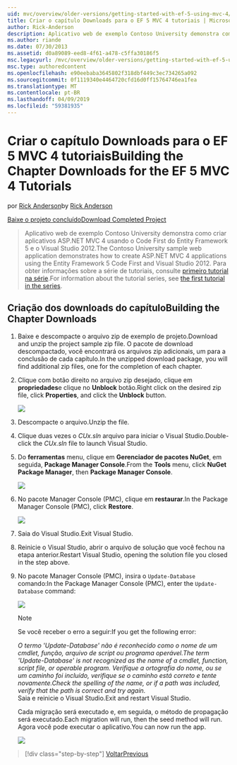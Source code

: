 ```yaml
---
uid: mvc/overview/older-versions/getting-started-with-ef-5-using-mvc-4/building-the-ef5-mvc4-chapter-downloads
title: Criar o capítulo Downloads para o EF 5 MVC 4 tutoriais | Microsoft Docs
author: Rick-Anderson
description: Aplicativo web de exemplo Contoso University demonstra como criar aplicativos ASP.NET MVC 4 usando o Code First do Entity Framework 5 e o Visual Studio...
ms.author: riande
ms.date: 07/30/2013
ms.assetid: d0a89089-eed8-4f61-a478-c5ffa30186f5
msc.legacyurl: /mvc/overview/older-versions/getting-started-with-ef-5-using-mvc-4/building-the-ef5-mvc4-chapter-downloads
msc.type: authoredcontent
ms.openlocfilehash: e90eebaba3645802f318dbf449c3ec734265a092
ms.sourcegitcommit: 0f1119340e4464720cfd16d0ff15764746ea1fea
ms.translationtype: MT
ms.contentlocale: pt-BR
ms.lasthandoff: 04/09/2019
ms.locfileid: "59381935"
---
```

# <a name="building-the-chapter-downloads-for-the-ef-5-mvc-4-tutorials"></a><span data-ttu-id="4fbd1-103">Criar o capítulo Downloads para o EF 5 MVC 4 tutoriais</span><span class="sxs-lookup"><span data-stu-id="4fbd1-103">Building the Chapter Downloads for the EF 5 MVC 4 Tutorials</span></span>

<span data-ttu-id="4fbd1-104">por [Rick Anderson]((https://twitter.com/RickAndMSFT))</span><span class="sxs-lookup"><span data-stu-id="4fbd1-104">by [Rick Anderson]((https://twitter.com/RickAndMSFT))</span></span>

[<span data-ttu-id="4fbd1-105">Baixe o projeto concluído</span><span class="sxs-lookup"><span data-stu-id="4fbd1-105">Download Completed Project</span></span>](http://code.msdn.microsoft.com/Getting-Started-with-dd0e2ed8)

> <span data-ttu-id="4fbd1-106">Aplicativo web de exemplo Contoso University demonstra como criar aplicativos ASP.NET MVC 4 usando o Code First do Entity Framework 5 e o Visual Studio 2012.</span><span class="sxs-lookup"><span data-stu-id="4fbd1-106">The Contoso University sample web application demonstrates how to create ASP.NET MVC 4 applications using the Entity Framework 5 Code First and Visual Studio 2012.</span></span> <span data-ttu-id="4fbd1-107">Para obter informações sobre a série de tutoriais, consulte [primeiro tutorial na série](creating-an-entity-framework-data-model-for-an-asp-net-mvc-application.md).</span><span class="sxs-lookup"><span data-stu-id="4fbd1-107">For information about the tutorial series, see [the first tutorial in the series](creating-an-entity-framework-data-model-for-an-asp-net-mvc-application.md).</span></span>


## <a name="building-the-chapter-downloads"></a><span data-ttu-id="4fbd1-108">Criação dos downloads do capítulo</span><span class="sxs-lookup"><span data-stu-id="4fbd1-108">Building the Chapter Downloads</span></span>

1. <span data-ttu-id="4fbd1-109">Baixe e descompacte o arquivo zip de exemplo de projeto.</span><span class="sxs-lookup"><span data-stu-id="4fbd1-109">Download and unzip the  project sample zip file.</span></span> <span data-ttu-id="4fbd1-110">O pacote de download descompactado, você encontrará os arquivos zip adicionais, um para a conclusão de cada capítulo.</span><span class="sxs-lookup"><span data-stu-id="4fbd1-110">In the unzipped download package, you will find additional zip files, one for the completion of each chapter.</span></span>
2. <span data-ttu-id="4fbd1-111">Clique com botão direito no arquivo zip desejado, clique em **propriedades**e clique no **Unblock** botão.</span><span class="sxs-lookup"><span data-stu-id="4fbd1-111">Right click on the desired zip file, click **Properties**, and click the **Unblock** button.</span></span>  
  
    ![](building-the-ef5-mvc4-chapter-downloads/_static/image1.png)
3. <span data-ttu-id="4fbd1-112">Descompacte o arquivo.</span><span class="sxs-lookup"><span data-stu-id="4fbd1-112">Unzip the file.</span></span>
4. <span data-ttu-id="4fbd1-113">Clique duas vezes o *CUx.sln* arquivo para iniciar o Visual Studio.</span><span class="sxs-lookup"><span data-stu-id="4fbd1-113">Double-click the *CUx.sln* file to launch Visual Studio.</span></span>
5. <span data-ttu-id="4fbd1-114">Do **ferramentas** menu, clique em **Gerenciador de pacotes NuGet**, em seguida, **Package Manager Console**.</span><span class="sxs-lookup"><span data-stu-id="4fbd1-114">From the **Tools** menu, click **NuGet Package Manager**, then **Package Manager Console**.</span></span>  
  
    ![](building-the-ef5-mvc4-chapter-downloads/_static/image2.png)
6. <span data-ttu-id="4fbd1-115">No pacote Manager Console (PMC), clique em **restaurar**.</span><span class="sxs-lookup"><span data-stu-id="4fbd1-115">In the Package Manager Console (PMC), click **Restore**.</span></span>  
  
    ![](building-the-ef5-mvc4-chapter-downloads/_static/image3.png)
7. <span data-ttu-id="4fbd1-116">Saia do Visual Studio.</span><span class="sxs-lookup"><span data-stu-id="4fbd1-116">Exit Visual Studio.</span></span>
8. <span data-ttu-id="4fbd1-117">Reinicie o Visual Studio, abrir o arquivo de solução que você fechou na etapa anterior.</span><span class="sxs-lookup"><span data-stu-id="4fbd1-117">Restart Visual Studio, opening the solution file you closed in the step above.</span></span>
9. <span data-ttu-id="4fbd1-118">No pacote Manager Console (PMC), insira o `Update-Database` comando:</span><span class="sxs-lookup"><span data-stu-id="4fbd1-118">In the Package Manager Console (PMC), enter the `Update-Database` command:</span></span>  
  
    ![](building-the-ef5-mvc4-chapter-downloads/_static/image4.png)  

    > [!NOTE]
    > <span data-ttu-id="4fbd1-119">Se você receber o erro a seguir:</span><span class="sxs-lookup"><span data-stu-id="4fbd1-119">If you get the following error:</span></span>  
    >   
    >  *<span data-ttu-id="4fbd1-120">O termo 'Update-Database' não é reconhecido como o nome de um cmdlet, função, arquivo de script ou programa operável.</span><span class="sxs-lookup"><span data-stu-id="4fbd1-120">The term 'Update-Database' is not recognized as the name of a cmdlet, function, script file, or operable program.</span></span> <span data-ttu-id="4fbd1-121">Verifique a ortografia do nome, ou se um caminho foi incluído, verifique se o caminho está correto e tente novamente.</span><span class="sxs-lookup"><span data-stu-id="4fbd1-121">Check the spelling of the name, or if a path was included, verify that the path is correct and try again.</span></span>*  
    > <span data-ttu-id="4fbd1-122">Saia e reinicie o Visual Studio.</span><span class="sxs-lookup"><span data-stu-id="4fbd1-122">Exit and restart Visual Studio.</span></span>

    <span data-ttu-id="4fbd1-123">Cada migração será executado e, em seguida, o método de propagação será executado.</span><span class="sxs-lookup"><span data-stu-id="4fbd1-123">Each migration will run, then the seed method will run.</span></span> <span data-ttu-id="4fbd1-124">Agora você pode executar o aplicativo.</span><span class="sxs-lookup"><span data-stu-id="4fbd1-124">You can now run the app.</span></span>

    ![](building-the-ef5-mvc4-chapter-downloads/_static/image5.png)

> [!div class="step-by-step"]
> [<span data-ttu-id="4fbd1-125">Voltar</span><span class="sxs-lookup"><span data-stu-id="4fbd1-125">Previous</span></span>](advanced-entity-framework-scenarios-for-an-mvc-web-application.md)
